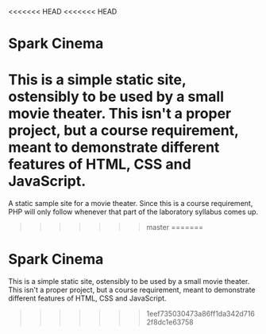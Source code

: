 <<<<<<< HEAD
<<<<<<< HEAD
# Spark Cinema

This is a simple static site, ostensibly to be used by a small movie theater. This isn't a proper project, but a course requirement, meant to demonstrate different features of HTML, CSS and JavaScript.
=======
A static sample site for a movie theater. Since this is a course requirement, PHP will only follow whenever that part of the laboratory syllabus comes up.
>>>>>>> master
=======
# Spark Cinema

This is a simple static site, ostensibly to be used by a small movie theater. This isn't a proper project, but a course requirement, meant to demonstrate different features of HTML, CSS and JavaScript.
>>>>>>> 1eef735030473a86ff1da342d7162f8dc1e63758
